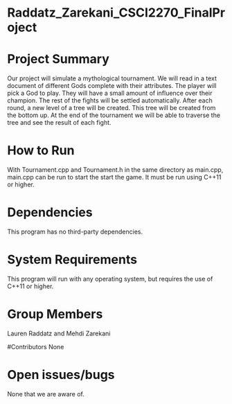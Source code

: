 # Raddatz_Zarekani_CSCI2270_FinalProject

# Project Summary
Our project will simulate a mythological tournament. We will read in a text document of different Gods complete with their attributes. The player will pick a God to play. They will have a small amount of influence over their champion. The rest of the fights will be settled automatically. After each round, a new level of a tree will be created. This tree will be created from the bottom up. At the end of the tournament we will be able to traverse the tree and see the result of each fight.

# How to Run
With Tournament.cpp and Tournament.h in the same directory as main.cpp, main.cpp can be run to start the start the game. It must be run using C++11 or higher.

# Dependencies 
This program has no third-party dependencies.

# System Requirements
This program will run with any operating system, but requires the use of C++11 or higher.

# Group Members
Lauren Raddatz and Mehdi Zarekani

#Contributors
None

# Open issues/bugs
None that we are aware of.
